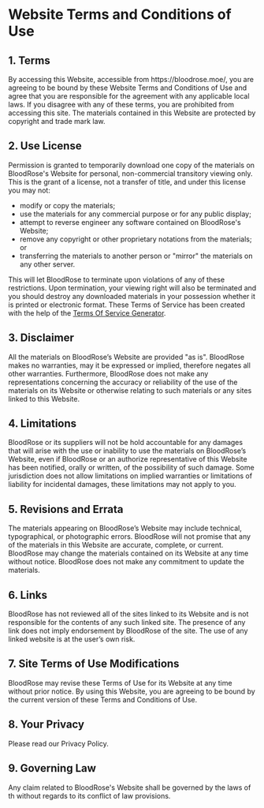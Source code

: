 <h1>Website Terms and Conditions of Use</h1>

<h2>1. Terms</h2>

<p>By accessing this Website, accessible from https://bloodrose.moe/, you are agreeing to be bound by these Website Terms and Conditions of Use and agree that you are responsible for the agreement with any applicable local laws. If you disagree with any of these terms, you are prohibited from accessing this site. The materials contained in this Website are protected by copyright and trade mark law.</p>

<h2>2. Use License</h2>

<p>Permission is granted to temporarily download one copy of the materials on BloodRose's Website for personal, non-commercial transitory viewing only. This is the grant of a license, not a transfer of title, and under this license you may not:</p>

<ul>
    <li>modify or copy the materials;</li>
    <li>use the materials for any commercial purpose or for any public display;</li>
    <li>attempt to reverse engineer any software contained on BloodRose's Website;</li>
    <li>remove any copyright or other proprietary notations from the materials; or</li>
    <li>transferring the materials to another person or "mirror" the materials on any other server.</li>
</ul>

<p>This will let BloodRose to terminate upon violations of any of these restrictions. Upon termination, your viewing right will also be terminated and you should destroy any downloaded materials in your possession whether it is printed or electronic format. These Terms of Service has been created with the help of the <a href="https://www.termsofservicegenerator.net">Terms Of Service Generator</a>.</p>

<h2>3. Disclaimer</h2>

<p>All the materials on BloodRose’s Website are provided "as is". BloodRose makes no warranties, may it be expressed or implied, therefore negates all other warranties. Furthermore, BloodRose does not make any representations concerning the accuracy or reliability of the use of the materials on its Website or otherwise relating to such materials or any sites linked to this Website.</p>

<h2>4. Limitations</h2>

<p>BloodRose or its suppliers will not be hold accountable for any damages that will arise with the use or inability to use the materials on BloodRose’s Website, even if BloodRose or an authorize representative of this Website has been notified, orally or written, of the possibility of such damage. Some jurisdiction does not allow limitations on implied warranties or limitations of liability for incidental damages, these limitations may not apply to you.</p>

<h2>5. Revisions and Errata</h2>

<p>The materials appearing on BloodRose’s Website may include technical, typographical, or photographic errors. BloodRose will not promise that any of the materials in this Website are accurate, complete, or current. BloodRose may change the materials contained on its Website at any time without notice. BloodRose does not make any commitment to update the materials.</p>

<h2>6. Links</h2>

<p>BloodRose has not reviewed all of the sites linked to its Website and is not responsible for the contents of any such linked site. The presence of any link does not imply endorsement by BloodRose of the site. The use of any linked website is at the user’s own risk.</p>

<h2>7. Site Terms of Use Modifications</h2>

<p>BloodRose may revise these Terms of Use for its Website at any time without prior notice. By using this Website, you are agreeing to be bound by the current version of these Terms and Conditions of Use.</p>

<h2>8. Your Privacy</h2>

<p>Please read our Privacy Policy.</p>

<h2>9. Governing Law</h2>

<p>Any claim related to BloodRose's Website shall be governed by the laws of th without regards to its conflict of law provisions.</p>